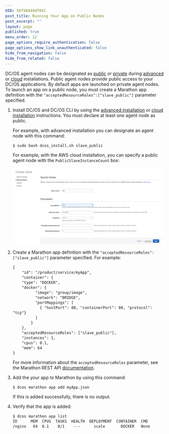 ```yaml
---
UID: 56f98449df041
post_title: Running Your App on Public Nodes
post_excerpt: ""
layout: page
published: true
menu_order: 12
page_options_require_authentication: false
page_options_show_link_unauthenticated: false
hide_from_navigation: false
hide_from_related: false
---
```

DC/OS agent nodes can be designated as [public][1] or [private][2] during [advanced][3] or [cloud][4] installations. Public agent nodes provide public access to your DC/OS applications. By default apps are launched on private agent nodes. To launch an app on a public node, you must create a Marathon app definition with the `"acceptedResourceRoles":["slave_public"]` parameter specified.

1.  Install DC/OS and DC/OS CLI by using the [advanced installation][3] or [cloud installation][4] instructions. You must declare at least one agent node as public.
    
    For example, with advanced installation you can designate an agent node with this command:
    
        $ sudo bash dcos_install.sh slave_public
        
    
    For example, with the AWS cloud installation, you can specify a public agent node with the `PublicSlaveInstanceCount` box:
    
    ![alt text][5]

2.  Create a Marathon app definition with the `"acceptedResourceRoles":["slave_public"]` parameter specified. For example:
    
        {
            "id": "/product/service/myApp",
            "container": {
            "type": "DOCKER",
            "docker": {
                  "image": "group/image",
                  "network": "BRIDGE",
                  "portMappings": [
                    { "hostPort": 80, "containerPort": 80, "protocol": "tcp"}
                  ]
                }
            },
            "acceptedResourceRoles": ["slave_public"],
            "instances": 1,
            "cpus": 0.1,
            "mem": 64
        }
        
    
    For more information about the `acceptedResourceRoles` parameter, see the Marathon REST API [documentation][6].

3.  Add the your app to Marathon by using this command:
    
        $ dcos marathon app add myApp.json
        
    
    If this is added successfully, there is no output.

4.  Verify that the app is added:
    
        $ dcos marathon app list
        ID      MEM  CPUS  TASKS  HEALTH  DEPLOYMENT  CONTAINER  CMD                        
        /nginx   64  0.1    0/1    ---      scale       DOCKER   None

 [1]: /overview/concepts/#public
 [2]: /overview/concepts/#private
 [3]: /administration/installing/custom/
 [4]: /administration/installing/cloud/
 [5]: /assets/images/dcos-aws-step2c.png
 [6]: https://mesosphere.github.io/marathon/docs/rest-api.html